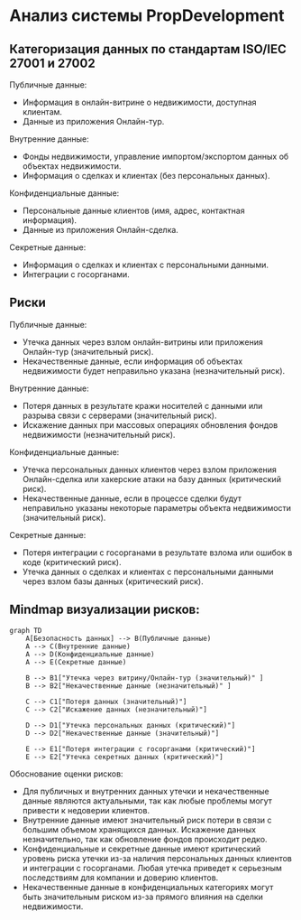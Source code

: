 # Анализ системы PropDevelopment

## Категоризация данных по стандартам ISO/IEC 27001 и 27002

Публичные данные:
- Информация в онлайн-витрине о недвижимости, доступная клиентам.
- Данные из приложения Онлайн-тур.

Внутренние данные:  
- Фонды недвижимости, управление импортом/экспортом данных об объектах недвижимости.
- Информация о сделках и клиентах (без персональных данных).

Конфиденциальные данные:
- Персональные данные клиентов (имя, адрес, контактная информация).
- Данные из приложения Онлайн-сделка.

Секретные данные:
- Информация о сделках и клиентах с персональными данными.
- Интеграции с госорганами.

## Риски

Публичные данные:
- Утечка данных через взлом онлайн-витрины или приложения Онлайн-тур (значительный риск).
- Некачественные данные, если информация об объектах недвижимости будет неправильно указана (незначительный риск).

Внутренние данные:
- Потеря данных в результате кражи носителей с данными или разрыва связи с серверами (значительный риск).  
- Искажение данных при массовых операциях обновления фондов недвижимости (незначительный риск).

Конфиденциальные данные:
- Утечка персональных данных клиентов через взлом приложения Онлайн-сделка или хакерские атаки на базу данных (критический риск).
- Некачественные данные, если в процессе сделки будут неправильно указаны некоторые параметры объекта недвижимости (значительный риск).

Секретные данные:
- Потеря интеграции с госорганами в результате взлома или ошибок в коде (критический риск).
- Утечка данных о сделках и клиентах с персональными данными через взлом базы данных (критический риск).
## Mindmap визуализации рисков:

```mermaid
graph TD
    A[Безопасность данных] --> B(Публичные данные)
    A --> C(Внутренние данные) 
    A --> D(Конфиденциальные данные)
    A --> E(Секретные данные)

    B --> B1["Утечка через витрину/Онлайн-тур (значительный)" ]
    B --> B2["Некачественные данные (незначительный)" ]

    C --> C1["Потеря данных (значительный)"] 
    C --> C2["Искажение данных (незначительный)"]

    D --> D1["Утечка персональных данных (критический)"]
    D --> D2["Некачественные данные (значительный)"]

    E --> E1["Потеря интеграции с госорганами (критический)"] 
    E --> E2["Утечка секретных данных (критический)"]
```

Обоснование оценки рисков:

- Для публичных и внутренних данных утечки и некачественные данные являются актуальными, так как любые проблемы могут привести к недоверии клиентов.  
- Внутренние данные имеют значительный риск потери в связи с большим объемом хранящихся данных. Искажение данных незначительно, так как обновление фондов происходит редко.
- Конфиденциальные и секретные данные имеют критический уровень риска утечки из-за наличия персональных данных клиентов и интеграции с госорганами. Любая утечка приведет к серьезным последствиям для компании и доверию клиентов.
- Некачественные данные в конфиденциальных категориях могут быть значительным риском из-за прямого влияния на сделки недвижимости.
